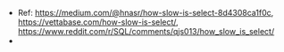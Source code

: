 - Ref: https://medium.com/@hnasr/how-slow-is-select-8d4308ca1f0c, https://vettabase.com/how-slow-is-select/, https://www.reddit.com/r/SQL/comments/qjs013/how_slow_is_select/
- 